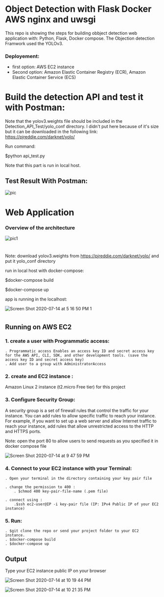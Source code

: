 # Object Detection with Flask Docker AWS nginx and uwsgi

This repo is showing the steps for building obbject detection web application with:
Python, Flask, Docker compose.
The Objection detection Framwork used the YOLOv3.

### Deployement:
  - first option: AWS EC2 instance
  - Second option: Amazon Elastic Container Registry (ECR), Amazon Elastic Container Service (ECS) 


# Build the detection API and test it with Postman:

Note that the yolov3.weights file should be included in the Detection_API_Test/yolo_conf directory. I didn't put here because of it's size but it can be downloaded in the following link: https://pjreddie.com/darknet/yolo/

Run command:

$python api_test.py

Note that this part is run in local host.


## Test Result With Postman: 
![pic](https://user-images.githubusercontent.com/44145876/87327240-692b4180-c566-11ea-83f7-6c3824655667.png)


# Web Application

<!-- The architecture picture here nginx -->
### Overview of the architecture

![pic1](https://user-images.githubusercontent.com/44145876/87399587-2743df00-c5ea-11ea-9870-f60802141800.png)

#



Note: download yolov3.weights from https://pjreddie.com/darknet/yolo/ and put it yolo_conf directory



run in local host with docker-compose:

$docker-compose build

$docker-compose up


app is running in the localhost:


![Screen Shot 2020-07-14 at 5 16 50 PM 1](https://user-images.githubusercontent.com/44145876/87408410-008ba580-c5f6-11ea-939f-8aee5686a25d.png)

#


## Running on AWS EC2

### 1. create a user with Programmatic access:
	. Programmatic access Enables an access key ID and secret access key for the AWS API, CLI, SDK, and other development tools. (save the access key ID and secret access key)
	. Add user to a group with AdministratorAccess 

### 2. create and EC2 instance : 
Amazon Linux 2 instance (t2.micro Free tier) for this project

### 3. Configure Security Group:
A security group is a set of firewall rules that control the traffic for your instance. You can add rules to allow specific traffic to reach your instance. For example, if you want to set up a web server and allow Internet traffic to reach your instance, add rules that allow unrestricted access to the HTTP and HTTPS ports.

Note: open the port 80 to allow users to send requests as you specified it in docker compose file

![Screen Shot 2020-07-14 at 9 47 59 PM](https://user-images.githubusercontent.com/44145876/87433965-802c6b00-c61c-11ea-867f-365d1b669bc1.png)


### 4. Connect to your EC2 instance with your Terminal:
	. Open your terminal in the directory containing your key pair file

	. change the permission to 400 : 
		. $chmod 400 key-pair-file-name (.pem file)

	. connect using :
		.$ssh ec2-user@IP -i key-pair file (IP: IPv4 Public IP of your EC2 instance)


### 5. Run:
	. $git clone the repo or send your project folder to your EC2 instance.
	. $docker-compose build
	. $docker-compose up


## Output

Type your EC2 instance public IP on your browser


![Screen Shot 2020-07-14 at 10 19 44 PM](https://user-images.githubusercontent.com/44145876/87437146-83295a80-c620-11ea-844d-01d6a39d6ca9.png)


![Screen Shot 2020-07-14 at 10 21 35 PM](https://user-images.githubusercontent.com/44145876/87437159-8886a500-c620-11ea-8b7d-7a03064b10a5.png)








